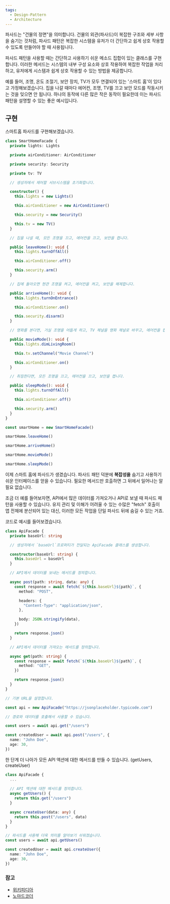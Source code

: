 ```yaml
---
tags:
  - Design-Pattern
  - Architecture
---
```

파사드는 "건물의 정면"을 의미합니다. 건물의 외관(파사드)이 복잡한 구조와 세부 사항을 숨기는 것처럼, 파사드 패턴은 복잡한 시스템을 유저가 더 간단하고 쉽게 상호 작용할 수 있도록 만들어야 할 때 사용됩니다.

파사드 패턴을 사용할 때는 간단하고 사용하기 쉬운 메소드 집합이 있는 클래스를 구현합니다. 이러한 메서드는 시스템의 내부 구성 요소와 상호 작용하여 복잡한 작업을 처리하고, 유저에게 시스템과 쉽게 상호 작용할 수 있는 방법을 제공합니다.

예를 들어, 조명, 온도 조절기, 보안 장치, TV가 모두 연결되어 있는 '스마트 홈'이 있다고 가정해보겠습니다. 집을 나갈 때마다 에어컨, 조명, TV를 끄고 보안 모드를 작동시키는 것을 잊으면 안 됩니다. 하나의 동작에 다른 많은 작은 동작이 필요한데 이는 파사드 패턴을 설명할 수 있는 좋은 예시입니다.

## 구현
스마트홈 파사드를 구현해보겠습니다.
```typescript
class SmartHomeFacade {
  private lights: Lights

  private airConditioner: AirConditioner

  private security: Security

  private tv: TV

  // 생성자에서 제어할 서브시스템을 초기화합니다.

  constructor() {
    this.lights = new Lights()

    this.airConditioner = new AirConditioner()

    this.security = new Security()

    this.tv = new TV()
  }

  // 집을 나설 때, 모든 조명을 끄고, 에어컨을 끄고, 보안을 켭니다.

  public leaveHome(): void {
    this.lights.turnOffAll()

    this.airConditioner.off()

    this.security.arm()
  }

  // 집에 돌아오면 현관 조명을 켜고, 에어컨을 켜고, 보안을 해제합니다.

  public arriveHome(): void {
    this.lights.turnOnEntrance()

    this.airConditioner.on()

    this.security.disarm()
  }

  // 영화를 본다면, 거실 조명을 어둡게 하고, TV 채널을 영화 채널로 바꾸고, 에어컨을 켭니다.

  public movieMode(): void {
    this.lights.dimLivingRoom()

    this.tv.setChannel("Movie Channel")

    this.airConditioner.on()
  }

  // 취침한다면, 모든 조명을 끄고, 에어컨을 끄고, 보안을 켭니다.

  public sleepMode(): void {
    this.lights.turnOffAll()

    this.airConditioner.off()

    this.security.arm()
  }
}

const smartHome = new SmartHomeFacade()

smartHome.leaveHome()

smartHome.arriveHome()

smartHome.movieMode()

smartHome.sleepMode()

```

이제 스마트 홈에 파사드가 생겼습니다. 파사드 패턴 덕분에 **복잡성을** 숨기고 사용하기 쉬운 인터페이스를 얻을 수 있습니다. 필요한 메서드만 호출하면 그 뒤에서 일어나는 알 필요 없습니다.

조금 더 예를 들어보자면, API에서 많은 데이터를 가져오거나 API로 보낼 때 파사드 패턴을 사용할 수 있습니다. 유지 관리 및 이해가 어려울 수 있는 수많은 "fetch" 호출이 앱 전체에 분산되어 있는 대신, 이러한 모든 작업을 단일 파사드 뒤에 숨길 수 있는 거죠.

코드로 예시를 들어보겠습니다.
```typescript
class ApiFacade {
  private baseUrl: string

  // 생성자에서 `baseUrl`프로퍼티가 전달되는 ApiFacade 클래스를 생성합니다.

  constructor(baseUrl: string) {
    this.baseUrl = baseUrl
  }

  // API에서 데이터를 보내는 메서드를 정의합니다.

  async post(path: string, data: any) {
    const response = await fetch(`${this.baseUrl}${path}`, {
      method: "POST",

      headers: {
        "Content-Type": "application/json",
      },

      body: JSON.stringify(data),
    })

    return response.json()
  }

  // API에서 데이터를 가져오는 메서드를 정의합니다.

  async get(path: string) {
    const response = await fetch(`${this.baseUrl}${path}`, {
      method: "GET",
    })

    return response.json()
  }
}

// 기본 URL을 설정합니다.

const api = new ApiFacade("https://jsonplaceholder.typicode.com")

// 경로와 데이터를 호출해서 사용할 수 있습니다.

const users = await api.get("/users")

const createdUser = await api.post("/users", {
  name: "John Doe",
  age: 30,
})
```

한 단계 더 나아가 모든 API 액션에 대한 메서드를 만들 수 있습니다. (getUsers, createUser)
```ts
class ApiFacade {
  ...
  
  // API 액션에 대한 메서드를 정의합니다.
  async getUsers() {
    return this.get("/users")
  }

  async createUser(data: any) {
    return this.post("/users", data)
  }
}

// 파사드를 사용해 더욱 의미를 알아보기 쉬워졌습니다.
const users = await api.getUsers()

const createdUser = await api.createUser({
  name: "John Doe",
  age: 30,
})

```

### 참고
- [위키피디아](https://ko.wikipedia.org/wiki/%ED%8D%BC%EC%82%AC%EB%93%9C_%ED%8C%A8%ED%84%B4)
- [노마드코더](https://www.youtube.com/watch?v=XTcsR_-GrBY&ab_channel=%EB%85%B8%EB%A7%88%EB%93%9C%EC%BD%94%EB%8D%94NomadCoders)